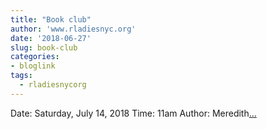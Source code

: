 ```yaml
---
title: "Book club"
author: 'www.rladiesnyc.org'
date: '2018-06-27'
slug: book-club
categories:
- bloglink
tags:
  - rladiesnycorg
---
```


Date: Saturday, July 14, 2018 Time: 11am Author: Meredith[... <i class="fas fa-external-link-alt"></i>](http://www.rladiesnyc.org/post/book-club-artificial-unintelligence/)

